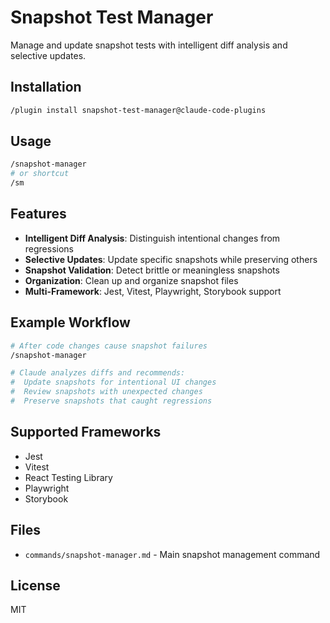 # Snapshot Test Manager

Manage and update snapshot tests with intelligent diff analysis and selective updates.

## Installation

```bash
/plugin install snapshot-test-manager@claude-code-plugins
```

## Usage

```bash
/snapshot-manager
# or shortcut
/sm
```

## Features

- **Intelligent Diff Analysis**: Distinguish intentional changes from regressions
- **Selective Updates**: Update specific snapshots while preserving others
- **Snapshot Validation**: Detect brittle or meaningless snapshots
- **Organization**: Clean up and organize snapshot files
- **Multi-Framework**: Jest, Vitest, Playwright, Storybook support

## Example Workflow

```bash
# After code changes cause snapshot failures
/snapshot-manager

# Claude analyzes diffs and recommends:
#  Update snapshots for intentional UI changes
#  Review snapshots with unexpected changes
#  Preserve snapshots that caught regressions
```

## Supported Frameworks

- Jest
- Vitest
- React Testing Library
- Playwright
- Storybook

## Files

- `commands/snapshot-manager.md` - Main snapshot management command

## License

MIT
